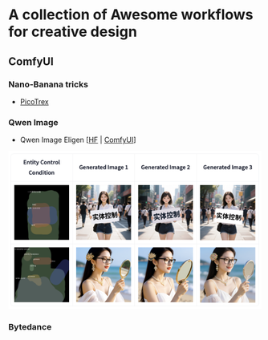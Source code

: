 # A collection of Awesome workflows for creative design

## ComfyUI

### Nano-Banana tricks
- [PicoTrex](https://github.com/PicoTrex/Awesome-Nano-Banana-images?tab=readme-ov-file)


### Qwen Image
- Qwen Image Eligen [[HF](https://huggingface.co/DiffSynth-Studio/Qwen-Image-EliGen-V2) | [ComfyUI](https://github.com/AIFSH/QwenImage-Diffsynth/tree/main?tab=readme-ov-file)]

![eligen_example_1_0](./assets/qwen_eligen.png)

### Bytedance